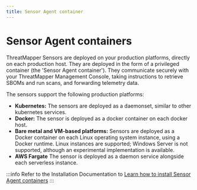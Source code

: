 ```yaml
---
title: Sensor Agent container
---
```


# Sensor Agent containers

ThreatMapper Sensors are deployed on your production platforms, directly on each production host.  They are deployed in the form of a privileged container (the 'Sensor Agent container'). They communicate securely with your ThreatMapper Management Console, taking instructions to retrieve SBOMs and run scans, and forwarding telemetry data.

The sensors support the following production platforms:

* **Kubernetes:** The sensors are deployed as a daemonset, similar to other kubernetes services.
* **Docker:** The sensor is deployed as a docker container on each docker host.
* **Bare metal and VM-based platforms:** Sensors are deployed as a Docker container on each Linux operating system instance, using a Docker runtime. Linux instances are supported; Windows Server is not supported, although an experimental implementation is available.
* **AWS Fargate** The sensor is deployed as a daemon service alongside each serverless instance.

:::info
Refer to the Installation Documentation to [Learn how to install Sensor Agent containers](/threatmapper/sensors)
:::